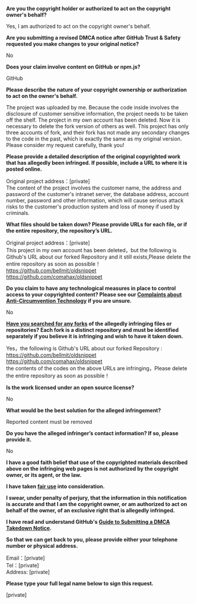 **Are you the copyright holder or authorized to act on the copyright owner's behalf?**

Yes, I am authorized to act on the copyright owner's behalf.

**Are you submitting a revised DMCA notice after GitHub Trust & Safety requested you make changes to your original notice?**

No

**Does your claim involve content on GitHub or npm.js?**

GitHub

**Please describe the nature of your copyright ownership or authorization to act on the owner's behalf.**

The project was uploaded by me. Because the code inside involves the disclosure of customer sensitive information, the project needs to be taken off the shelf. The project in my own account has been deleted. Now it is necessary to delete the fork version of others as well. This project has only three accounts of fork, and their fork has not made any secondary changes to the code in the past, which is exactly the same as my original version. Please consider my request carefully, thank you!

**Please provide a detailed description of the original copyrighted work that has allegedly been infringed. If possible, include a URL to where it is posted online.**

Original project address：[private]  
The content of the project involves the customer name, the address and password of the customer's intranet server, the database address, account number, password and other information, which will cause serious attack risks to the customer's production system and loss of money if used by criminals.

**What files should be taken down? Please provide URLs for each file, or if the entire repository, the repository’s URL.**

Original project address：[private]  
This project in my own account has been deleted，but the following is Github's URL about our forked Repository and it still exists,Please delete the entire repository as soon as possible！  
https://github.com/bellmit/oldsnippet    
https://github.com/comahax/oldsnippet

**Do you claim to have any technological measures in place to control access to your copyrighted content? Please see our <a href="https://docs.github.com/articles/guide-to-submitting-a-dmca-takedown-notice#complaints-about-anti-circumvention-technology">Complaints about Anti-Circumvention Technology</a> if you are unsure.**

No

**<a href="https://docs.github.com/articles/dmca-takedown-policy#b-what-about-forks-or-whats-a-fork">Have you searched for any forks</a> of the allegedly infringing files or repositories? Each fork is a distinct repository and must be identified separately if you believe it is infringing and wish to have it taken down.**

Yes，the following is Github's URL about our forked Repository :  
https://github.com/bellmit/oldsnippet  
https://github.com/comahax/oldsnippet  
the contents of the codes on the above URLs are infringing，Please delete the entire repository as soon as possible！

**Is the work licensed under an open source license?**

No

**What would be the best solution for the alleged infringement?**

Reported content must be removed

**Do you have the alleged infringer’s contact information? If so, please provide it.**

No

**I have a good faith belief that use of the copyrighted materials described above on the infringing web pages is not authorized by the copyright owner, or its agent, or the law.**

**I have taken <a href="https://www.lumendatabase.org/topics/22">fair use</a> into consideration.**

**I swear, under penalty of perjury, that the information in this notification is accurate and that I am the copyright owner, or am authorized to act on behalf of the owner, of an exclusive right that is allegedly infringed.**

**I have read and understand GitHub's <a href="https://docs.github.com/articles/guide-to-submitting-a-dmca-takedown-notice/">Guide to Submitting a DMCA Takedown Notice</a>.**

**So that we can get back to you, please provide either your telephone number or physical address.**

Email：[private]  
Tel：[private]  
Address: [private]  

**Please type your full legal name below to sign this request.**

[private]

